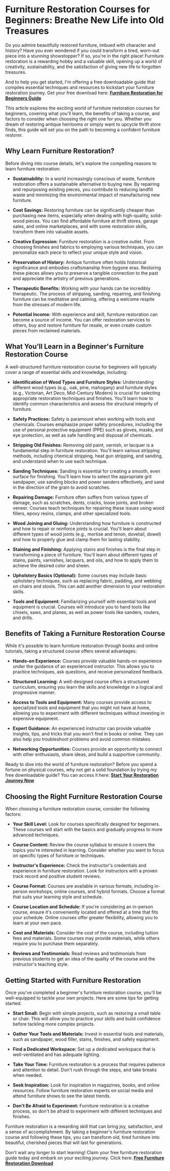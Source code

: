 # Furniture Restoration Courses for Beginners: Breathe New Life into Old Treasures

Do you admire beautifully restored furniture, imbued with character and history? Have you ever wondered if you could transform a tired, worn-out piece into a stunning showstopper? If so, you're in the right place! Furniture restoration is a rewarding hobby and a valuable skill, opening up a world of creativity, sustainability, and the satisfaction of giving new life to forgotten treasures.

And to help you get started, I'm offering a free downloadable guide that compiles essential techniques and resources to kickstart your furniture restoration journey.  Get your free download here: [**Furniture Restoration for Beginners Guide**](https://udemywork.com/furniture-restoration-courses-for-beginners)

This article explores the exciting world of furniture restoration courses for beginners, covering what you'll learn, the benefits of taking a course, and factors to consider when choosing the right one for you. Whether you dream of restoring antique heirlooms or simply want to upcycle thrift store finds, this guide will set you on the path to becoming a confident furniture restorer.

## Why Learn Furniture Restoration?

Before diving into course details, let's explore the compelling reasons to learn furniture restoration:

*   **Sustainability:** In a world increasingly conscious of waste, furniture restoration offers a sustainable alternative to buying new. By repairing and repurposing existing pieces, you contribute to reducing landfill waste and minimizing the environmental impact of manufacturing new furniture.

*   **Cost Savings:** Restoring furniture can be significantly cheaper than purchasing new items, especially when dealing with high-quality, solid-wood pieces. You can find affordable furniture at thrift stores, garage sales, and online marketplaces, and with some restoration skills, transform them into valuable assets.

*   **Creative Expression:** Furniture restoration is a creative outlet. From choosing finishes and fabrics to employing various techniques, you can personalize each piece to reflect your unique style and vision.

*   **Preservation of History:** Antique furniture often holds historical significance and embodies craftsmanship from bygone eras. Restoring these pieces allows you to preserve a tangible connection to the past and appreciate the artistry of previous generations.

*   **Therapeutic Benefits:** Working with your hands can be incredibly therapeutic. The process of stripping, sanding, repairing, and finishing furniture can be meditative and calming, offering a welcome respite from the stresses of modern life.

*   **Potential Income:** With experience and skill, furniture restoration can become a source of income. You can offer restoration services to others, buy and restore furniture for resale, or even create custom pieces from reclaimed materials.

## What You'll Learn in a Beginner's Furniture Restoration Course

A well-structured furniture restoration course for beginners will typically cover a range of essential skills and knowledge, including:

*   **Identification of Wood Types and Furniture Styles:** Understanding different wood types (e.g., oak, pine, mahogany) and furniture styles (e.g., Victorian, Art Deco, Mid-Century Modern) is crucial for selecting appropriate restoration techniques and finishes. You'll learn how to identify common characteristics and assess the structural integrity of furniture.

*   **Safety Practices:** Safety is paramount when working with tools and chemicals. Courses emphasize proper safety procedures, including the use of personal protective equipment (PPE) such as gloves, masks, and eye protection, as well as safe handling and disposal of chemicals.

*   **Stripping Old Finishes:** Removing old paint, varnish, or lacquer is a fundamental step in furniture restoration. You'll learn various stripping methods, including chemical stripping, heat gun stripping, and sanding, and understand when to use each technique.

*   **Sanding Techniques:** Sanding is essential for creating a smooth, even surface for finishing. You'll learn how to select the appropriate grit sandpaper, use sanding blocks and power sanders effectively, and sand in the direction of the grain to avoid scratches.

*   **Repairing Damage:** Furniture often suffers from various types of damage, such as scratches, dents, cracks, loose joints, and broken veneer. Courses teach techniques for repairing these issues using wood fillers, epoxy resins, clamps, and other specialized tools.

*   **Wood Joining and Gluing:** Understanding how furniture is constructed and how to repair or reinforce joints is crucial. You'll learn about different types of wood joints (e.g., mortise and tenon, dovetail, dowel) and how to properly glue and clamp them for lasting stability.

*   **Staining and Finishing:** Applying stains and finishes is the final step in transforming a piece of furniture. You'll learn about different types of stains, paints, varnishes, lacquers, and oils, and how to apply them to achieve the desired color and sheen.

*   **Upholstery Basics (Optional):** Some courses may include basic upholstery techniques, such as replacing fabric, padding, and webbing on chairs and stools. This can add another dimension to your restoration skills.

*   **Tools and Equipment:** Familiarizing yourself with essential tools and equipment is crucial. Courses will introduce you to hand tools like chisels, saws, and planes, as well as power tools like sanders, routers, and drills.

## Benefits of Taking a Furniture Restoration Course

While it's possible to learn furniture restoration through books and online tutorials, taking a structured course offers several advantages:

*   **Hands-on Experience:** Courses provide valuable hands-on experience under the guidance of an experienced instructor. This allows you to practice techniques, ask questions, and receive personalized feedback.

*   **Structured Learning:** A well-designed course offers a structured curriculum, ensuring you learn the skills and knowledge in a logical and progressive manner.

*   **Access to Tools and Equipment:** Many courses provide access to specialized tools and equipment that you might not have at home, allowing you to experiment with different techniques without investing in expensive equipment.

*   **Expert Guidance:** An experienced instructor can provide valuable insights, tips, and tricks that you won't find in books or online. They can also help you troubleshoot problems and avoid common mistakes.

*   **Networking Opportunities:** Courses provide an opportunity to connect with other enthusiasts, share ideas, and build a supportive community.

Ready to dive into the world of furniture restoration?  Before you spend a fortune on physical courses, why not get a solid foundation by trying my free downloadable guide? You can access it here: [**Start Your Restoration Journey Now**](https://udemywork.com/furniture-restoration-courses-for-beginners)

## Choosing the Right Furniture Restoration Course

When choosing a furniture restoration course, consider the following factors:

*   **Your Skill Level:** Look for courses specifically designed for beginners. These courses will start with the basics and gradually progress to more advanced techniques.

*   **Course Content:** Review the course syllabus to ensure it covers the topics you're interested in learning. Consider whether you want to focus on specific types of furniture or techniques.

*   **Instructor's Experience:** Check the instructor's credentials and experience in furniture restoration. Look for instructors with a proven track record and positive student reviews.

*   **Course Format:** Courses are available in various formats, including in-person workshops, online courses, and hybrid formats. Choose a format that suits your learning style and schedule.

*   **Course Location and Schedule:** If you're considering an in-person course, ensure it's conveniently located and offered at a time that fits your schedule. Online courses offer greater flexibility, allowing you to learn at your own pace.

*   **Cost and Materials:** Consider the cost of the course, including tuition fees and materials. Some courses may provide materials, while others require you to purchase them separately.

*   **Reviews and Testimonials:** Read reviews and testimonials from previous students to get an idea of the quality of the course and the instructor's teaching style.

## Getting Started with Furniture Restoration

Once you've completed a beginner's furniture restoration course, you'll be well-equipped to tackle your own projects. Here are some tips for getting started:

*   **Start Small:** Begin with simple projects, such as restoring a small table or chair. This will allow you to practice your skills and build confidence before tackling more complex projects.

*   **Gather Your Tools and Materials:** Invest in essential tools and materials, such as sandpaper, wood filler, stains, finishes, and safety equipment.

*   **Find a Dedicated Workspace:** Set up a dedicated workspace that is well-ventilated and has adequate lighting.

*   **Take Your Time:** Furniture restoration is a process that requires patience and attention to detail. Don't rush through the steps, and take breaks when needed.

*   **Seek Inspiration:** Look for inspiration in magazines, books, and online resources. Follow furniture restoration experts on social media and attend furniture shows to see the latest trends.

*   **Don't Be Afraid to Experiment:** Furniture restoration is a creative process, so don't be afraid to experiment with different techniques and finishes.

Furniture restoration is a rewarding skill that can bring joy, satisfaction, and a sense of accomplishment. By taking a beginner's furniture restoration course and following these tips, you can transform old, tired furniture into beautiful, cherished pieces that will last for generations.

Don't wait any longer to start learning! Claim your free furniture restoration guide today and embark on your exciting journey. Click here: [**Free Furniture Restoration Download**](https://udemywork.com/furniture-restoration-courses-for-beginners)
